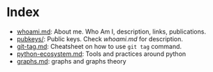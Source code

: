 # Index
* [whoami.md](https://github.com/pfigue/notes/blob/master/whoami.md): About me. Who Am I, description, links, publications.
* [pubkeys/](https://github.com/pfigue/notes/tree/master/pubkeys): Public keys. Check *whoami.md* for description.
* [git-tag.md](https://github.com/pfigue/notes/blob/master/git-tag.md): Cheatsheet on how to use `git tag` command.
* [python-ecosystem.md](https://github.com/pfigue/notes/blob/master/python_ecosystem.md): Tools and practices around python
* [graphs.md](https://github.com/pfigue/notes/blob/master/graphs.md): graphs and graphs theory

